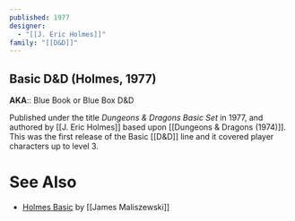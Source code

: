 ```yaml
---
published: 1977
designer:
  - "[[J. Eric Holmes]]"
family: "[[D&D]]"
---
```


## Basic D&D (Holmes, 1977)

**AKA**:: Blue Book or Blue Box D&D

Published under the title _Dungeons & Dragons Basic Set_ in 1977, and authored by [[J. Eric Holmes]] based upon [[Dungeons & Dragons (1974)]]. This was the first release of the Basic [[D&D]] line and it covered player characters up to level 3.

# See Also

- [Holmes Basic](https://grognardia.blogspot.com/2008/09/holmes-basic.html) by [[James Maliszewski]]